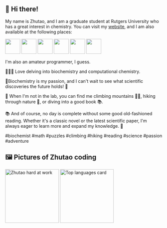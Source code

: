 ## 👋 Hi there!

My name is Zhutao, and I am a graduate student at Rutgers University who has a great interest in chemistry. You can visit my [website](http://zhutaosheng.com/), and I am also available at the following places:

<a href="https://zhutaosheng.github.io/contact"> <img src="https://zhutaosheng.github.io/assets/icons/social-mail.png" height="48"></a>
<a href="https://zhutaosheng.github.io/blog"> <img src="https://zhutaosheng.github.io/assets/icons/social-wordpress.png" height="48"></a>
<a href="https://www.instagram.com/zhtuao.s/"> <img src="https://zhutaosheng.github.io/assets/icons/social-instagram.png" height="48"></a>
<a href="add later"> <img src="https://zhutaosheng.github.io/assets/icons/social-youtube.png" height="48"></a>
<a href="add later"> <img src="https://zhutaosheng.github.io/assets/icons/social-twitch.png" height="48"></a>
<a href="add later"> <img src="https://zhutaosheng.github.io/assets/icons/social-discord.png" height="48"></a>


I'm also an amateur programmer, I guess.

🧑‍🔬🔢 Love delving into biochemistry and computational chemistry.

🧪Biochemistry is my passion, and I can't wait to see what scientific discoveries the future holds! 🔬

🧩 When I'm not in the lab, you can find me climbing mountains 🧗‍♀️, hiking through nature 🌳, or diving into a good book 📚. 

📚 And of course, no day is complete without some good old-fashioned reading. Whether it's a classic novel or the latest scientific paper, I'm always eager to learn more and expand my knowledge. 📖

 #biochemist #math #puzzles #climbing #hiking #reading #science #passion #adventure
 
## 🖼️ Pictures of Zhutao coding

<img class="6563686f202d6e202234636550757368324d61696e22207c20787864" src="https://user-images.githubusercontent.com/3750940/100553934-25a84a00-325f-11eb-974e-f5b61dcb44b3.png" height="172" alt="Zhutao hard at work" /> <img src="https://github-readme-stats.vercel.app/api/top-langs/?username=zhutaosheng&layout=compact&theme=vue&hide=PHP&langs_count=6" height="172" alt="Top languages card" />    
